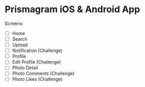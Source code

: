 # Prismagram iOS & Android App

Screens:
- [ ] Home
- [ ] Search
- [ ] Upload
- [ ] Notification (Challenge)
- [ ] Profile
- [ ] Edit Profile (Challenge)
- [ ] Photo Detail
- [ ] Photo Comments (Challenge)
- [ ] Photo Likes (Challenge)
